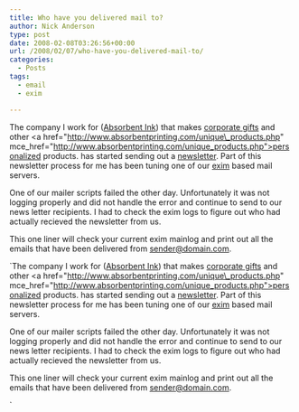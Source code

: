 ```yaml
---
title: Who have you delivered mail to?
author: Nick Anderson
type: post
date: 2008-02-08T03:26:56+00:00
url: /2008/02/07/who-have-you-delivered-mail-to/
categories:
  - Posts
tags:
  - email
  - exim

---
```

The company I work for (<a href="http://www.absorbentprinting.com" mce_href="http://www.absorbentprinting.com">Absorbent Ink</a>) that makes <a href="http://www.absorbentprinting.com/corporate-gifts" mce_href="http://www.absorbentprinting.com/corporate-gifts">corporate gifts</a> and other <a href="http://www.absorbentprinting.com/unique\_products.php" mce\_href="http://www.absorbentprinting.com/unique_products.php">personalized products</a>. has started sending out a <a href="http://www.absorbentprinting.com/scoop.php" mce_href="http://www.absorbentprinting.com/scoop.php">newsletter</a>. Part of this newsletter process for me has been tuning one of our <a href="http://www.exim.org" mce_href="http://www.exim.org">exim</a> based mail servers.
   
<!--more-->


   
One of our mailer scripts failed the other day. Unfortunately it was not logging properly and did not handle the error and continue to send to our news letter recipients. I had to check the exim logs to figure out who had actually recieved the newsletter from us.

This one liner will check your current exim mainlog and print out all the emails that have been delivered from sender@domain.com.
   
`The company I work for (<a href="http://www.absorbentprinting.com" mce_href="http://www.absorbentprinting.com">Absorbent Ink</a>) that makes <a href="http://www.absorbentprinting.com/corporate-gifts" mce_href="http://www.absorbentprinting.com/corporate-gifts">corporate gifts</a> and other <a href="http://www.absorbentprinting.com/unique\_products.php" mce\_href="http://www.absorbentprinting.com/unique_products.php">personalized products</a>. has started sending out a <a href="http://www.absorbentprinting.com/scoop.php" mce_href="http://www.absorbentprinting.com/scoop.php">newsletter</a>. Part of this newsletter process for me has been tuning one of our <a href="http://www.exim.org" mce_href="http://www.exim.org">exim</a> based mail servers.
   
<!--more-->


   
One of our mailer scripts failed the other day. Unfortunately it was not logging properly and did not handle the error and continue to send to our news letter recipients. I had to check the exim logs to figure out who had actually recieved the newsletter from us.

This one liner will check your current exim mainlog and print out all the emails that have been delivered from sender@domain.com.
   
`